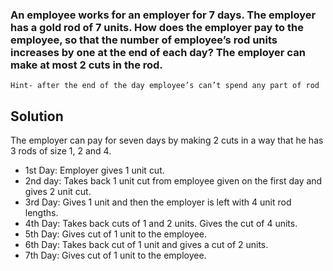 ### An employee works for an employer for 7 days. The employer has a gold rod of 7 units. How does the employer pay to the employee, so that the number of employee’s rod units increases by one at the end of each day? The employer can make at most 2 cuts in the rod.

`Hint- after the end of the day employee’s can’t spend any part of rod`

## Solution

The employer can pay for seven days by making 2 cuts in a way that he has 3 rods of size 1, 2 and 4.

- 1st Day: Employer gives 1 unit cut.
- 2nd day: Takes back 1 unit cut from employee given on the first day and gives 2 unit cut.
- 3rd Day: Gives 1 unit and then the employer is left with 4 unit rod lengths.
- 4th Day: Takes back cuts of 1 and 2 units. Gives the cut of 4 units.
- 5th Day: Gives cut of 1 unit to the employee.
- 6th Day: Takes back cut of 1 unit and gives a cut of 2 units.
- 7th Day: Gives cut of 1 unit to the employee.
